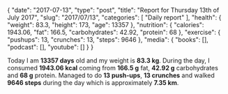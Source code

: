 {
    "date": "2017-07-13",
    "type": "post",
    "title": "Report for Thursday 13th of July 2017",
    "slug": "2017\/07\/13",
    "categories": [
        "Daily report"
    ],
    "health": {
        "weight": 83.3,
        "height": 173,
        "age": 13357
    },
    "nutrition": {
        "calories": 1943.06,
        "fat": 166.5,
        "carbohydrates": 42.92,
        "protein": 68
    },
    "exercise": {
        "pushups": 13,
        "crunches": 13,
        "steps": 9646
    },
    "media": {
        "books": [],
        "podcast": [],
        "youtube": []
    }
}

Today I am <strong>13357 days</strong> old and my weight is <strong>83.3 kg</strong>. During the day, I consumed <strong>1943.06 kcal</strong> coming from <strong>166.5 g</strong> fat, <strong>42.92 g</strong> carbohydrates and <strong>68 g</strong> protein. Managed to do <strong>13 push-ups</strong>, <strong>13 crunches</strong> and walked <strong>9646 steps</strong> during the day which is approximately <strong>7.35 km</strong>.